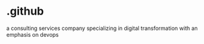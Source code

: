 # .github
a consulting services company specializing in digital transformation with an emphasis on devops 
